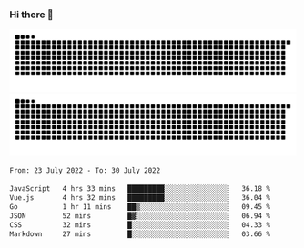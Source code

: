 ### Hi there 👋

![GitHub Snake Light](https://raw.githubusercontent.com/jichangee/jichangee/output/github-snake.svg#gh-light-mode-only)
![GitHub Snake dark](https://raw.githubusercontent.com/jichangee/jichangee/output/github-snake-dark.svg#gh-dark-mode-only)

<!--START_SECTION:waka-->

```text
From: 23 July 2022 - To: 30 July 2022

JavaScript   4 hrs 33 mins   █████████░░░░░░░░░░░░░░░░   36.18 %
Vue.js       4 hrs 32 mins   █████████░░░░░░░░░░░░░░░░   36.04 %
Go           1 hr 11 mins    ██▒░░░░░░░░░░░░░░░░░░░░░░   09.45 %
JSON         52 mins         █▓░░░░░░░░░░░░░░░░░░░░░░░   06.94 %
CSS          32 mins         █░░░░░░░░░░░░░░░░░░░░░░░░   04.33 %
Markdown     27 mins         █░░░░░░░░░░░░░░░░░░░░░░░░   03.66 %
```

<!--END_SECTION:waka-->

<!--
![GitHub Snake Light](github-snake.svg#gh-light-mode-only)
![GitHub Snake dark](github-snake-dark.svg#gh-dark-mode-only)
-->

<!--
**jichangee/jichangee** is a ✨ _special_ ✨ repository because its `README.md` (this file) appears on your GitHub profile.

Here are some ideas to get you started:

- 🔭 I’m currently working on ...
- 🌱 I’m currently learning ...
- 👯 I’m looking to collaborate on ...
- 🤔 I’m looking for help with ...
- 💬 Ask me about ...
- 📫 How to reach me: ...
- 😄 Pronouns: ...
- ⚡ Fun fact: ...
-->

